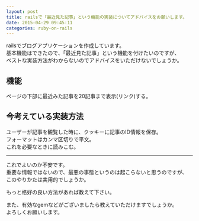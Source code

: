 ```yaml
---
layout: post
title: railsで「最近見た記事」という機能の実装についてアドバイスをお願いします。
date: 2015-04-29 09:45:11
categories: ruby-on-rails
---
```

<p>railsでブログアプリケーションを作成しています。<br>
基本機能はできたので、「最近見た記事」という機能を付けたいのですが、<br>
ベストな実装方法がわからないのでアドバイスをいただけないでしょうか。</p>

<h2>機能</h2>

<p>ページの下部に最近みた記事を20記事まで表示(リンク)する。</p>

<h2>今考えている実装方法</h2>

<p>ユーザーが記事を観覧した時に、クッキーに記事のID情報を保存。<br>
フォーマットはカンマ区切りで平文。<br>
これを必要なときに読みこむ。</p>

<hr>

<p>これでよいのか不安です。<br>
重要な情報ではないので、最悪の事態というのは起こらないと思うのですが、<br>
このやりかたは実用的でしょうか。</p>

<p>もっと格好の良い方法があれば教えて下さい。</p>

<p>また、有効なgemなどがございましたら教えていただけますでしょうか。<br>
よろしくお願いします。</p>

